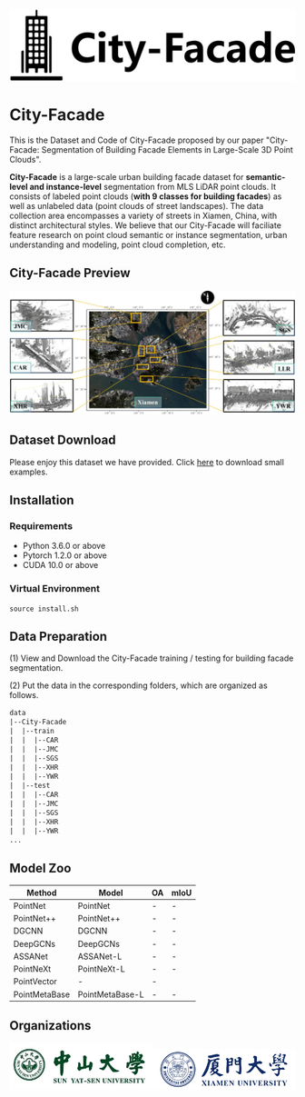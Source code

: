 ![City-Facade-logo](https://github.com/Ting-Devin-Han/City-Facade/blob/main/logo/City-Facade.png)
# City-Facade 
This is the Dataset and Code of City-Facade proposed by our paper "City-Facade: Segmentation of Building Facade Elements in Large-Scale 3D Point Clouds".

<b>City-Facade</b> is a large-scale urban building facade dataset for <b>semantic-level and instance-level</b> segmentation from MLS LiDAR point clouds. It consists of labeled point clouds (<b>with 9 classes for building facades</b>) as well as unlabeled data (point clouds of street landscapes). The data collection area encompasses a variety of streets in Xiamen, China, with distinct architectural styles. We believe that our City-Facade will faciliate feature research on point cloud semantic or instance segmentation, urban understanding and modeling, point cloud completion, etc.

## City-Facade Preview

<img src="https://github.com/Ting-Devin-Han/City-Facade/blob/main/Pictures/Xiamen.png" alt="Xiamen">

## Dataset Download

Please enjoy this dataset we have provided. Click [here](https://drive.google.com/drive/folders/1EX0Dq3_Xj8WcO4CdRxdbaCAVtM4IGS9g?usp=drive_link) to download small examples.

## Installation

### Requirements
<ul>
<li>Python 3.6.0 or above</li>
<li>Pytorch 1.2.0 or above</li>
<li>CUDA 10.0 or above</li>
</ul>

### Virtual Environment
````
source install.sh
````

## Data Preparation
(1) View and Download the City-Facade training / testing for building facade segmentation.

(2) Put the data in the corresponding folders, which are organized as follows.
````
data
|--City-Facade
|  |--train
|  |  |--CAR
|  |  |--JMC
|  |  |--SGS
|  |  |--XHR
|  |  |--YWR
|  |--test
|  |  |--CAR
|  |  |--JMC
|  |  |--SGS
|  |  |--XHR
|  |  |--YWR
...
````
## Model Zoo

|Method|Model|OA|mIoU|
|-|-|-|-|
|PointNet|PointNet|-|-|
|PointNet++|PointNet++|-|-|
|DGCNN|DGCNN|-|-|
|DeepGCNs|DeepGCNs|-|-|
|ASSANet|ASSANet-L|-|-|
|PointNeXt|PointNeXt-L|-|-|
|PointVector|-|-|
|PointMetaBase|PointMetaBase-L|-|-|

## Organizations
<img src="https://github.com/Ting-Devin-Han/City-Facade/blob/main/logo/Sun%20Yat-sen%20University.png" alt="SYSU" width="50%" height="50%"><img src="https://github.com/Ting-Devin-Han/City-Facade/blob/main/logo/Xiamen%20University.png" alt="XMU" width="50%" height="50%">
